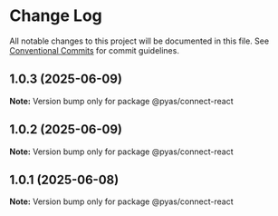 # Change Log

All notable changes to this project will be documented in this file.
See [Conventional Commits](https://conventionalcommits.org) for commit guidelines.

## 1.0.3 (2025-06-09)

**Note:** Version bump only for package @pyas/connect-react





## 1.0.2 (2025-06-09)

**Note:** Version bump only for package @pyas/connect-react





## 1.0.1 (2025-06-08)

**Note:** Version bump only for package @pyas/connect-react
